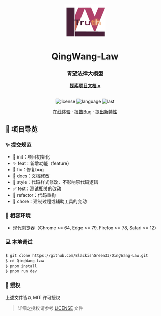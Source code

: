 <div align="center">
  <img width="130" src="https://github.com/BlackishGreen33/QingWang-Law/blob/main/public/logo.png?raw=true" alt="青望法律大模型">
  <h1 align="center">QingWang-Law</h1>
  <h3>青望法律大模型</h3>
  <a href="https://github.com/BlackishGreen33/QingWang-Law"><strong>探索项目文档 »</strong></a>
  <br />
  <br />

![license](https://img.shields.io/github/license/BlackishGreen33/QingWang-Law)
![language](https://img.shields.io/github/languages/top/BlackishGreen33/QingWang-Law)
![last](https://img.shields.io/github/last-commit/BlackishGreen33/QingWang-Law)

<a href="#" target="_blank">在线体验</a>
·
<a href="https://github.com/BlackishGreen33/QingWang-Law/issues">报告Bug</a>
·
<a href="https://github.com/BlackishGreen33/QingWang-Law/issues">提出新特性</a>

</div>

## 🔖 项目导览

### ✨ 提交规范

- 🎉 init：项目初始化
- ✨ feat：新增功能（feature）
- 🐞 fix：修复bug
- 📃 docs：文档修改
- 🌈 style：代码样式修改，不影响原代码逻辑
- ✅ test：测试相关的改动
- 🔨 refactor：代码重构
- 🔧 chore：建制过程或辅助工具的变动

### 🎯 相容环境

- 现代浏览器（Chrome >= 64, Edge >= 79, Firefox >= 78, Safari >= 12）

### 💻 本地调试

```bash
$ git clone https://github.com/BlackishGreen33/QingWang-Law.git
$ cd QingWang-Law
$ pnpm install
$ pnpm run dev
```

### 📝 授权

上述文件皆以 MIT 许可授权

> 详细之授权请参考 [LICENSE](LICENSE) 文件
